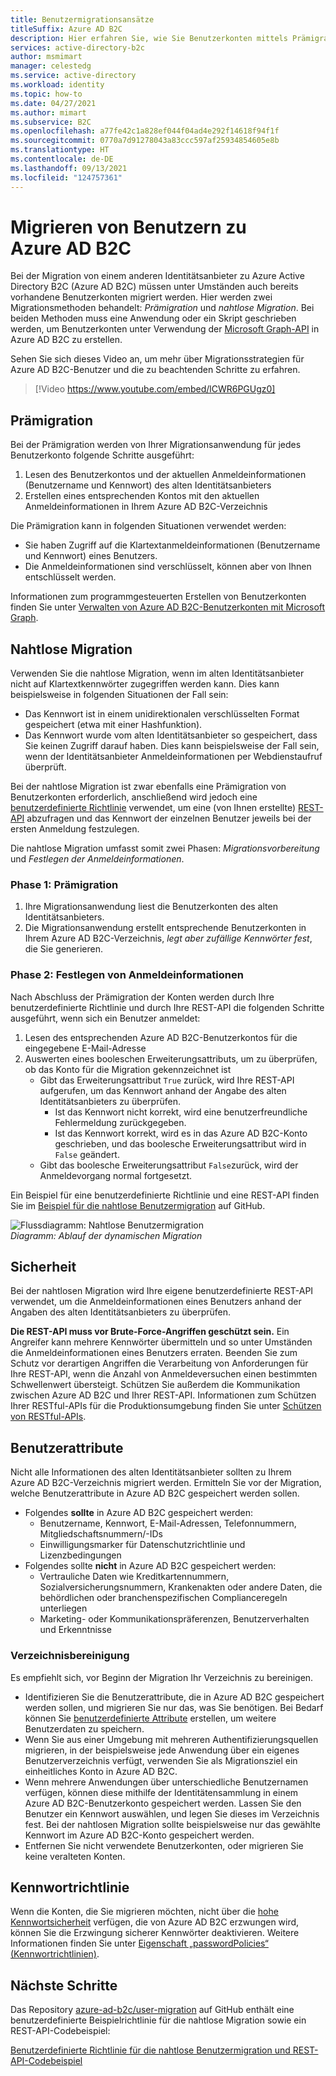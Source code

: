 ```yaml
---
title: Benutzermigrationsansätze
titleSuffix: Azure AD B2C
description: Hier erfahren Sie, wie Sie Benutzerkonten mittels Prämigration oder nahtloser Migration von einem anderen Identitätsanbieter zu Azure AD B2C migrieren.
services: active-directory-b2c
author: msmimart
manager: celestedg
ms.service: active-directory
ms.workload: identity
ms.topic: how-to
ms.date: 04/27/2021
ms.author: mimart
ms.subservice: B2C
ms.openlocfilehash: a77fe42c1a828ef044f04ad4e292f14618f94f1f
ms.sourcegitcommit: 0770a7d91278043a83ccc597af25934854605e8b
ms.translationtype: HT
ms.contentlocale: de-DE
ms.lasthandoff: 09/13/2021
ms.locfileid: "124757361"
---
```

# <a name="migrate-users-to-azure-ad-b2c"></a>Migrieren von Benutzern zu Azure AD B2C

Bei der Migration von einem anderen Identitätsanbieter zu Azure Active Directory B2C (Azure AD B2C) müssen unter Umständen auch bereits vorhandene Benutzerkonten migriert werden. Hier werden zwei Migrationsmethoden behandelt: *Prämigration* und *nahtlose Migration*. Bei beiden Methoden muss eine Anwendung oder ein Skript geschrieben werden, um Benutzerkonten unter Verwendung der [Microsoft Graph-API](microsoft-graph-operations.md) in Azure AD B2C zu erstellen.

Sehen Sie sich dieses Video an, um mehr über Migrationsstrategien für Azure AD B2C-Benutzer und die zu beachtenden Schritte zu erfahren.

>[!Video https://www.youtube.com/embed/lCWR6PGUgz0]

## <a name="pre-migration"></a>Prämigration

Bei der Prämigration werden von Ihrer Migrationsanwendung für jedes Benutzerkonto folgende Schritte ausgeführt:

1. Lesen des Benutzerkontos und der aktuellen Anmeldeinformationen (Benutzername und Kennwort) des alten Identitätsanbieters
1. Erstellen eines entsprechenden Kontos mit den aktuellen Anmeldeinformationen in Ihrem Azure AD B2C-Verzeichnis

Die Prämigration kann in folgenden Situationen verwendet werden:

- Sie haben Zugriff auf die Klartextanmeldeinformationen (Benutzername und Kennwort) eines Benutzers.
- Die Anmeldeinformationen sind verschlüsselt, können aber von Ihnen entschlüsselt werden.

Informationen zum programmgesteuerten Erstellen von Benutzerkonten finden Sie unter [Verwalten von Azure AD B2C-Benutzerkonten mit Microsoft Graph](microsoft-graph-operations.md).

## <a name="seamless-migration"></a>Nahtlose Migration

Verwenden Sie die nahtlose Migration, wenn im alten Identitätsanbieter nicht auf Klartextkennwörter zugegriffen werden kann. Dies kann beispielsweise in folgenden Situationen der Fall sein:

- Das Kennwort ist in einem unidirektionalen verschlüsselten Format gespeichert (etwa mit einer Hashfunktion).
- Das Kennwort wurde vom alten Identitätsanbieter so gespeichert, dass Sie keinen Zugriff darauf haben. Dies kann beispielsweise der Fall sein, wenn der Identitätsanbieter Anmeldeinformationen per Webdienstaufruf überprüft.

Bei der nahtlose Migration ist zwar ebenfalls eine Prämigration von Benutzerkonten erforderlich, anschließend wird jedoch eine [benutzerdefinierte Richtlinie](user-flow-overview.md) verwendet, um eine (von Ihnen erstellte) [REST-API](api-connectors-overview.md) abzufragen und das Kennwort der einzelnen Benutzer jeweils bei der ersten Anmeldung festzulegen.

Die nahtlose Migration umfasst somit zwei Phasen: *Migrationsvorbereitung* und *Festlegen der Anmeldeinformationen*.

### <a name="phase-1-pre-migration"></a>Phase 1: Prämigration

1. Ihre Migrationsanwendung liest die Benutzerkonten des alten Identitätsanbieters.
1. Die Migrationsanwendung erstellt entsprechende Benutzerkonten in Ihrem Azure AD B2C-Verzeichnis, *legt aber zufällige Kennwörter fest*, die Sie generieren.

### <a name="phase-2-set-credentials"></a>Phase 2: Festlegen von Anmeldeinformationen

Nach Abschluss der Prämigration der Konten werden durch Ihre benutzerdefinierte Richtlinie und durch Ihre REST-API die folgenden Schritte ausgeführt, wenn sich ein Benutzer anmeldet:

1. Lesen des entsprechenden Azure AD B2C-Benutzerkontos für die eingegebene E-Mail-Adresse
1. Auswerten eines booleschen Erweiterungsattributs, um zu überprüfen, ob das Konto für die Migration gekennzeichnet ist
    - Gibt das Erweiterungsattribut `True` zurück, wird Ihre REST-API aufgerufen, um das Kennwort anhand der Angabe des alten Identitätsanbieters zu überprüfen.
      - Ist das Kennwort nicht korrekt, wird eine benutzerfreundliche Fehlermeldung zurückgegeben.
      - Ist das Kennwort korrekt, wird es in das Azure AD B2C-Konto geschrieben, und das boolesche Erweiterungsattribut wird in `False` geändert.
    - Gibt das boolesche Erweiterungsattribut `False`zurück, wird der Anmeldevorgang normal fortgesetzt.

Ein Beispiel für eine benutzerdefinierte Richtlinie und eine REST-API finden Sie im [Beispiel für die nahtlose Benutzermigration](https://aka.ms/b2c-account-seamless-migration) auf GitHub.

![Flussdiagramm: Nahtlose Benutzermigration](./media/user-migration/diagram-01-seamless-migration.png)<br />*Diagramm: Ablauf der dynamischen Migration*

## <a name="security"></a>Sicherheit

Bei der nahtlosen Migration wird Ihre eigene benutzerdefinierte REST-API verwendet, um die Anmeldeinformationen eines Benutzers anhand der Angaben des alten Identitätsanbieters zu überprüfen.

**Die REST-API muss vor Brute-Force-Angriffen geschützt sein.** Ein Angreifer kann mehrere Kennwörter übermitteln und so unter Umständen die Anmeldeinformationen eines Benutzers erraten. Beenden Sie zum Schutz vor derartigen Angriffen die Verarbeitung von Anforderungen für Ihre REST-API, wenn die Anzahl von Anmeldeversuchen einen bestimmten Schwellenwert übersteigt. Schützen Sie außerdem die Kommunikation zwischen Azure AD B2C und Ihrer REST-API. Informationen zum Schützen Ihrer RESTful-APIs für die Produktionsumgebung finden Sie unter [Schützen von RESTful-APIs](secure-rest-api.md).

## <a name="user-attributes"></a>Benutzerattribute

Nicht alle Informationen des alten Identitätsanbieter sollten zu Ihrem Azure AD B2C-Verzeichnis migriert werden. Ermitteln Sie vor der Migration, welche Benutzerattribute in Azure AD B2C gespeichert werden sollen.

- Folgendes **sollte** in Azure AD B2C gespeichert werden:
  - Benutzername, Kennwort, E-Mail-Adressen, Telefonnummern, Mitgliedschaftsnummern/-IDs
  - Einwilligungsmarker für Datenschutzrichtlinie und Lizenzbedingungen
- Folgendes sollte **nicht** in Azure AD B2C gespeichert werden:
  - Vertrauliche Daten wie Kreditkartennummern, Sozialversicherungsnummern, Krankenakten oder andere Daten, die behördlichen oder branchenspezifischen Complianceregeln unterliegen
  - Marketing- oder Kommunikationspräferenzen, Benutzerverhalten und Erkenntnisse

### <a name="directory-clean-up"></a>Verzeichnisbereinigung

Es empfiehlt sich, vor Beginn der Migration Ihr Verzeichnis zu bereinigen.

- Identifizieren Sie die Benutzerattribute, die in Azure AD B2C gespeichert werden sollen, und migrieren Sie nur das, was Sie benötigen. Bei Bedarf können Sie [benutzerdefinierte Attribute](user-flow-custom-attributes.md) erstellen, um weitere Benutzerdaten zu speichern.
- Wenn Sie aus einer Umgebung mit mehreren Authentifizierungsquellen migrieren, in der beispielsweise jede Anwendung über ein eigenes Benutzerverzeichnis verfügt, verwenden Sie als Migrationsziel ein einheitliches Konto in Azure AD B2C.
- Wenn mehrere Anwendungen über unterschiedliche Benutzernamen verfügen, können diese mithilfe der Identitätensammlung in einem Azure AD B2C-Benutzerkonto gespeichert werden. Lassen Sie den Benutzer ein Kennwort auswählen, und legen Sie dieses im Verzeichnis fest. Bei der nahtlosen Migration sollte beispielsweise nur das gewählte Kennwort im Azure AD B2C-Konto gespeichert werden.
- Entfernen Sie nicht verwendete Benutzerkonten, oder migrieren Sie keine veralteten Konten.

## <a name="password-policy"></a>Kennwortrichtlinie

Wenn die Konten, die Sie migrieren möchten, nicht über die [hohe Kennwortsicherheit](../active-directory/authentication/concept-sspr-policy.md) verfügen, die von Azure AD B2C erzwungen wird, können Sie die Erzwingung sicherer Kennwörter deaktivieren. Weitere Informationen finden Sie unter [Eigenschaft „passwordPolicies“ (Kennwortrichtlinien)](user-profile-attributes.md#password-policy-attribute).

## <a name="next-steps"></a>Nächste Schritte

Das Repository [azure-ad-b2c/user-migration](https://github.com/azure-ad-b2c/user-migration) auf GitHub enthält eine benutzerdefinierte Beispielrichtlinie für die nahtlose Migration sowie ein REST-API-Codebeispiel:

[Benutzerdefinierte Richtlinie für die nahtlose Benutzermigration und REST-API-Codebeispiel](https://aka.ms/b2c-account-seamless-migration)
